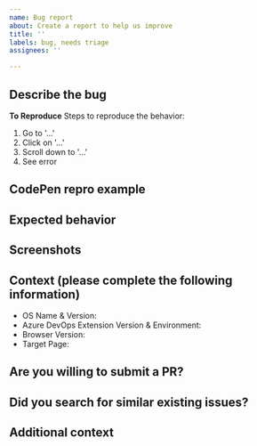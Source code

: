 ```yaml
---
name: Bug report
about: Create a report to help us improve
title: ''
labels: bug, needs triage
assignees: ''

---
```


## Describe the bug

<!-- A clear and concise description of what the bug is. -->

**To Reproduce**
Steps to reproduce the behavior:

1. Go to '...'
2. Click on '...'
3. Scroll down to '...'
4. See error

## CodePen repro example

<!--
Please provide a reproduction of the bug in a codepen, if possible. Here’s how

* Goto https://codepen.io/ for a starting codepen
* Create a simple example of the page that you have issues with and Export that codepen or give us a link to that codepen.
-->

## Expected behavior

<!-- A clear and concise description of what you expected to happen. -->

## Screenshots

<!-- If applicable, add screenshots to help explain your problem. -->

## Context (please complete the following information)

- OS Name & Version: <!--e.g. Windows 10.0.18363 Build 18363 / macOS Catalina 10.15(19A583)-->
- Azure DevOps Extension Version & Environment: <!--e.g. 1.140.1 Insider-->
- Browser Version: <!--e.g. Google Chrome 78.0.3904.108 (Official Build) (64-bit)-->
- Target Page: <!--e.g. https://www.bing.com-->

## Are you willing to submit a PR?

<!-- If asked, will you be willing to submit a PR to fix this bug? -->

## Did you search for similar existing issues?

<!-- Did you search for similar issues in our github issues or on [stackoverflow](https://stackoverflow.com/questions/tagged/accessibility-insights) -->

## Additional context

<!-- Add any other context about the problem here. -->
